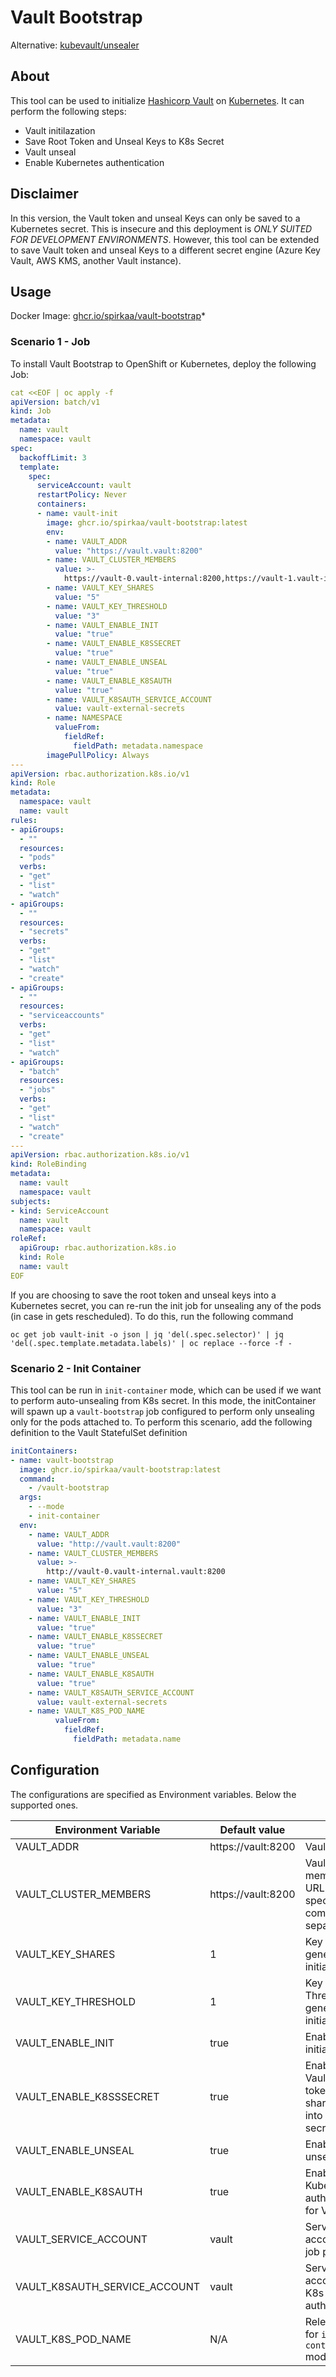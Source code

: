 # Vault Bootstrap

Alternative: [kubevault/unsealer](https://github.com/kubevault/unsealer)

## About

This tool can be used to initialize
[Hashicorp Vault](https://github.com/hashicorp/vault)
on [Kubernetes](https://kubernetes.io/releases/).
It can perform the following steps:

* Vault initilazation
* Save Root Token and Unseal Keys to K8s Secret
* Vault unseal
* Enable Kubernetes authentication

## Disclaimer

In this version, the Vault token and unseal Keys can only be saved to a Kubernetes secret.
This is insecure and this deployment is *ONLY SUITED FOR DEVELOPMENT ENVIRONMENTS*.
However, this tool can be extended to save Vault token and unseal Keys to a different secret engine
(Azure Key Vault, AWS KMS, another Vault instance).

## Usage

Docker Image:
[ghcr.io/spirkaa/vault-bootstrap](https://github.com/spirkaa/vault-bootstrap/pkgs/container/vault-bootstrap)*

### Scenario 1 - Job

To install Vault Bootstrap to OpenShift or Kubernetes, deploy the following Job:

```yaml
cat <<EOF | oc apply -f
apiVersion: batch/v1
kind: Job
metadata:
  name: vault
  namespace: vault
spec:
  backoffLimit: 3
  template:
    spec:
      serviceAccount: vault
      restartPolicy: Never
      containers:
      - name: vault-init
        image: ghcr.io/spirkaa/vault-bootstrap:latest
        env:
        - name: VAULT_ADDR
          value: "https://vault.vault:8200"
        - name: VAULT_CLUSTER_MEMBERS
          value: >-
            https://vault-0.vault-internal:8200,https://vault-1.vault-internal:8200,https://vault-2.vault-internal:8200
        - name: VAULT_KEY_SHARES
          value: "5"
        - name: VAULT_KEY_THRESHOLD
          value: "3"
        - name: VAULT_ENABLE_INIT
          value: "true"
        - name: VAULT_ENABLE_K8SSECRET
          value: "true"
        - name: VAULT_ENABLE_UNSEAL
          value: "true"
        - name: VAULT_ENABLE_K8SAUTH
          value: "true"
        - name: VAULT_K8SAUTH_SERVICE_ACCOUNT
          value: vault-external-secrets
        - name: NAMESPACE
          valueFrom:
            fieldRef:
              fieldPath: metadata.namespace
        imagePullPolicy: Always
---
apiVersion: rbac.authorization.k8s.io/v1
kind: Role
metadata:
  namespace: vault
  name: vault
rules:
- apiGroups:
  - ""
  resources:
  - "pods"
  verbs:
  - "get"
  - "list"
  - "watch"
- apiGroups:
  - ""
  resources:
  - "secrets"
  verbs:
  - "get"
  - "list"
  - "watch"
  - "create"
- apiGroups:
  - ""
  resources:
  - "serviceaccounts"
  verbs:
  - "get"
  - "list"
  - "watch"
- apiGroups:
  - "batch"
  resources:
  - "jobs"
  verbs:
  - "get"
  - "list"
  - "watch"
  - "create"
---
apiVersion: rbac.authorization.k8s.io/v1
kind: RoleBinding
metadata:
  name: vault
  namespace: vault
subjects:
- kind: ServiceAccount
  name: vault
  namespace: vault
roleRef:
  apiGroup: rbac.authorization.k8s.io
  kind: Role
  name: vault
EOF
```

If you are choosing to save the root token and unseal keys into a Kubernetes secret,
you can re-run the init job for unsealing any of the pods (in case in gets rescheduled).
To do this, run the following command

```shell
oc get job vault-init -o json | jq 'del(.spec.selector)' | jq 'del(.spec.template.metadata.labels)' | oc replace --force -f -
```

### Scenario 2 - Init Container

This tool can be run in `init-container` mode, which can be used if we want to perform auto-unsealing from K8s secret.
In this mode, the initContainer will spawn up a `vault-bootstrap` job
configured to perform only unsealing only for the pods attached to.
To perform this scenario, add the following definition to the Vault StatefulSet definition

```yaml
initContainers:
- name: vault-bootstrap
  image: ghcr.io/spirkaa/vault-bootstrap:latest
  command:
    - /vault-bootstrap
  args:
    - --mode
    - init-container
  env:
    - name: VAULT_ADDR
      value: "http://vault.vault:8200"
    - name: VAULT_CLUSTER_MEMBERS
      value: >-
        http://vault-0.vault-internal.vault:8200
    - name: VAULT_KEY_SHARES
      value: "5"
    - name: VAULT_KEY_THRESHOLD
      value: "3"
    - name: VAULT_ENABLE_INIT
      value: "true"
    - name: VAULT_ENABLE_K8SSECRET
      value: "true"
    - name: VAULT_ENABLE_UNSEAL
      value: "true"
    - name: VAULT_ENABLE_K8SAUTH
      value: "true"
    - name: VAULT_K8SAUTH_SERVICE_ACCOUNT
      value: vault-external-secrets
    - name: VAULT_K8S_POD_NAME
          valueFrom:
            fieldRef:
              fieldPath: metadata.name
```

## Configuration

The configurations are specified as Environment variables. Below the supported ones.

| Environment Variable    | Default value      | Info          |
|-------------------------|--------------------|---------------|
| VAULT_ADDR                    | https://vault:8200 | Vault address |
| VAULT_CLUSTER_MEMBERS         | https://vault:8200 | Vault cluster members as URLs specified in a comma separated list |
| VAULT_KEY_SHARES              | 1                  | Key Shares generated by initialization |
| VAULT_KEY_THRESHOLD           | 1                  | Key Threshold generated by initialization |
| VAULT_ENABLE_INIT             | true               | Enable Vault initialization |
| VAULT_ENABLE_K8SSSECRET       | true               | Enable saving Vault root token and share keys into a K8s secrets |
| VAULT_ENABLE_UNSEAL           | true               | Enable Vault unseal |
| VAULT_ENABLE_K8SAUTH          | true               | Enable Kubernetes authentication for Vault |
| VAULT_SERVICE_ACCOUNT         | vault              | Service account for job pod |
| VAULT_K8SAUTH_SERVICE_ACCOUNT | vault              | Service account for K8s authentication |
| VAULT_K8S_POD_NAME            | N/A                | Relevant only for `init-container` mode. |
